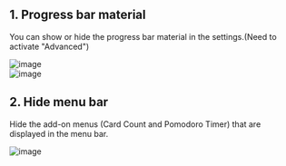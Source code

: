 
## 1. Progress bar material

You can show or hide the progress bar material in the settings.(Need to activate "Advanced")  

![image](https://github.com/shigeyukey/AnkiArcade/assets/124401518/e6b03681-b4fe-4c42-9f46-35290ba26cbb)  
![image](https://github.com/shigeyukey/AnkiArcade/assets/124401518/70e6833f-7c0e-4369-9241-376a3da61648)  

## 2. Hide menu bar

Hide the add-on menus (Card Count and Pomodoro Timer) that are displayed in the menu bar.

![image](https://github.com/shigeyukey/AnkiArcade/assets/124401518/d03ebcb0-b985-499d-b324-2807145e0139)

